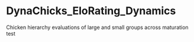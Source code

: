 # DynaChicks_EloRating_Dynamics
Chicken hierarchy evaluations of large and small groups across maturation 
test
